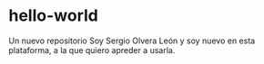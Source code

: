 # hello-world
Un nuevo repositorio
Soy Sergio Olvera León y soy nuevo en esta plataforma, a la que quiero apreder a usarla. 
